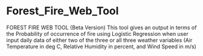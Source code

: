 # Forest_Fire_Web_Tool

FOREST FIRE WEB TOOL (Beta Version)
This tool gives an output in terms of the Probability of occurrence of fire using Logistic Regression when user input daily data of either two of the three or all three weather variables (Air Temperature in deg C, Relative Humidity in percent, and Wind Speed in m/s)

